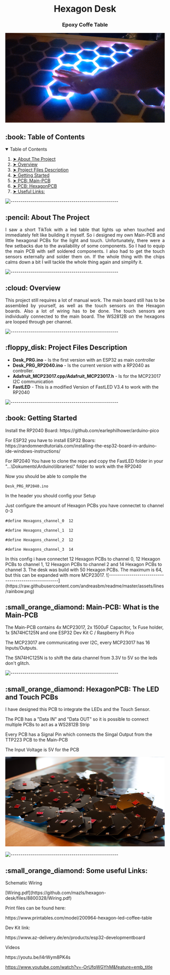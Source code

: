 <h1 align="center"> Hexagon Desk </h1>
<h3 align="center"> Epoxy Coffe Table </h3>

<p align="center"> 
  <img src="img/HexagonDesk.gif" alt="Hexagon Desk" height="282px" width="637">
</p>

<!-- TABLE OF CONTENTS -->
<h2 id="table-of-contents"> :book: Table of Contents</h2>

<details open="open">
  <summary>Table of Contents</summary>
  <ol>
    <li><a href="#about-the-project"> ➤ About The Project</a></li>
    <li><a href="#overview"> ➤ Overview</a></li>
    <li><a href="#project-files-description"> ➤ Project Files Description</a></li>
    <li><a href="#getting-started"> ➤ Getting Started</a></li>
    <li><a href="#PCB"> ➤ PCB: Main-PCB </a></li>
	<li><a href="#HexagonPCB"> ➤ PCB: HexagonPCB </a></li>
	<li><a href="#Links"> ➤ Useful Links: </a></li>
  </ol>
</details>

![-----------------------------------------------------](https://raw.githubusercontent.com/andreasbm/readme/master/assets/lines/rainbow.png)

<!-- ABOUT THE PROJECT -->
<h2 id="about-the-project"> :pencil: About The Project</h2>

<p align="justify"> 
  I saw a short TikTok with a led table that lights up when touched and immediately felt like building it myself. So i designed my own Main-PCB and little hexagonal PCBs for the light and touch. Unfortunately, there were a few setbacks due to the availability of some components. So I had to equip the main PCB with self soldered components. I also had to get the touch sensors externally and solder them on. If the whole thing with the chips calms down a bit I will tackle the whole thing again and simplify it.
</p>

![-----------------------------------------------------](https://raw.githubusercontent.com/andreasbm/readme/master/assets/lines/rainbow.png)

<!-- OVERVIEW -->
<h2 id="overview"> :cloud: Overview</h2>

<p align="justify"> 
  This project still requires a lot of manual work. The main board still has to be assembled by yourself, as well as the touch sensors on the Hexagon boards.
Also a lot of wiring has to be done. The touch sensors are individually connected to the main board. The WS2812B on the hexagons are looped through per channel.
</p>

![-----------------------------------------------------](https://raw.githubusercontent.com/andreasbm/readme/master/assets/lines/rainbow.png)

<!-- PROJECT FILES DESCRIPTION -->
<h2 id="project-files-description"> :floppy_disk: Project Files Description</h2>

<ul>
  <li><b>Desk_PRG.ino</b> - Is the first version with an ESP32 as main controller</li>
  <li><b>Desk_PRG_RP2040.ino</b> - Is the current version with a RP2040 as controller.</li>
  <li><b>Adafruit_MCP23017.cpp/Adafruit_MCP23017.h</b> - Is for the MCP23017 I2C communication</li>
  <li><b>FastLED</b> - This is a modified Version of FastLED V3.4 to work with the RP2040</li>
</ul>


![-----------------------------------------------------](https://raw.githubusercontent.com/andreasbm/readme/master/assets/lines/rainbow.png)

<!-- GETTING STARTED -->
<h2 id="getting-started"> :book: Getting Started</h2>
<p>Install the RP2040 Board: https://github.com/earlephilhower/arduino-pico </p>
<p>For ESP32 you have to install ESP32 Boars: https://randomnerdtutorials.com/installing-the-esp32-board-in-arduino-ide-windows-instructions/ </p>

<p>For RP2040 You have to clone the repo and copy the FastLED folder in your "...\Dokuments\Arduino\libraries\" folder to work with the RP2040</p>

<p>Now you should be able to compile the</p>
<pre><code>Desk_PRG_RP2040.ino</code></pre>

<p>In the header you should config your Setup</p>
<p>Just configure the amount of Hexagon PCBs you have connectet to channel 0-3</p>
<pre><code>#define Hexagons_channel_0  12</code></pre>
<pre><code>#define Hexagons_channel_1  12</code></pre>
<pre><code>#define Hexagons_channel_2  12</code></pre>
<pre><code>#define Hexagons_channel_3  14</code></pre>
<p>In this config i have connectet 12 Hexagon PCBs to channel 0, 12 Hexagon PCBs to channel 1, 12 Hexagon PCBs to channel 2 and 14 Hexagon PCBs to channel 3. The desk was build with 50 Hexagon PCBs. The maximum is 64, but this can be expanded with more MCP23017.
![-----------------------------------------------------](https://raw.githubusercontent.com/andreasbm/readme/master/assets/lines/rainbow.png)

<!-- Main-PCB -->
<h2 id="Main-PCB"> :small_orange_diamond: Main-PCB: What is the Main-PCB</h2>

<p> The Main-PCB contains 4x MCP23017, 2x 1500uF Capacitor, 1x Fuse holder, 1x SN74HC125N and one ESP32 Dev Kit C / Raspberry Pi Pico</p>
<p>The MCP23017 are communicating over I2C, every MCP23017 has 16 Inputs/Outputs.</p>
<p>The SN74HC125N is to shift the data channel from 3.3V to 5V so the leds don't glitch.</p>


![-----------------------------------------------------](https://raw.githubusercontent.com/andreasbm/readme/master/assets/lines/rainbow.png)

<!-- HexagonPCB -->
<h2 id="HexagonPCB"> :small_orange_diamond: HexagonPCB: The LED and Touch PCBs</h2>

<p>I have designed this PCB to integrate the LEDs and the Touch Sensor.</p>
<p>The PCB has a "Data IN" and "Data OUT" so it is possible to connect multiple PCBs to act as a WS2812B Strip</p>
<p>Every PCB has a Signal Pin which connects the Singal Output from the TTP223 PCB to the Main-PCB</p>
<p>The Input Voltage is 5V for the PCB</p>

<p align="center"> 
  <img src="img/D56_2259.jpg" alt="HexagonPCB" height="282px" width="637">
</p>

![-----------------------------------------------------](https://raw.githubusercontent.com/andreasbm/readme/master/assets/lines/rainbow.png)

<!-- Links -->
<h2 id="Links"> :small_orange_diamond: Some useful Links: </h2>

<p>Schematic Wiring</p>
[Wiring.pdf](https://github.com/mazls/hexagon-desk/files/8800328/Wiring.pdf)

<p>Print files can be found here:</p>
https://www.printables.com/model/200964-hexagon-led-coffee-table

<p>Dev Kit link:</p>
https://www.az-delivery.de/en/products/esp32-developmentboard

<p>Videos</p>
https://youtu.be/I4rWym8PK4s

https://www.youtube.com/watch?v=-OrUfqWGYhM&feature=emb_title



